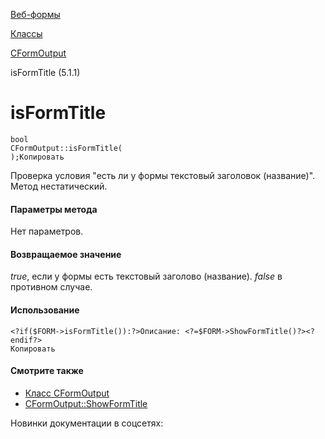 [Веб-формы](/api_help/form/index.php)

[Классы](/api_help/form/classes/index.php)

[CFormOutput](/api_help/form/classes/cformoutput/index.php)

isFormTitle (5.1.1)

isFormTitle
===========

```
bool
CFormOutput::isFormTitle(
);Копировать
```

Проверка условия "есть ли у формы текстовый заголовок (название)". Метод нестатический.

#### Параметры метода

Нет параметров.

#### Возвращаемое значение

*true*, если у формы есть текстовый заголово (название). *false* в противном случае.

#### Использование

```
<?if($FORM->isFormTitle()):?>Описание: <?=$FORM->ShowFormTitle()?><?endif?>
Копировать
```

#### Смотрите также

- [Класс CFormOutput](/api_help/form/classes/cformoutput/index.php)
- [CFormOutput::ShowFormTitle](/api_help/form/classes/cformoutput/showformtitle.php)

Новинки документации в соцсетях: